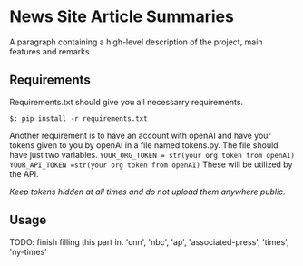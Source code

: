 # News Site Article Summaries

A paragraph containing a high-level description of the project, main features and remarks.

## Requirements

Requirements.txt should give you all necessarry requirements. 

`$: pip install -r requirements.txt`

Another requirement is to have an account with openAI and have your tokens given to you
by openAI in a file named tokens.py.
The file should have just two variables.
`YOUR_ORG_TOKEN = str(your org token from openAI)`
`YOUR_API_TOKEN =str(your org token from openAI)`
These will be utilized by the API. 

*Keep tokens hidden at all times and do not upload them anywhere public.*


## Usage

TODO: finish filling this part in.
'cnn', 'nbc', 'ap', 'associated-press', 'times', 'ny-times'

